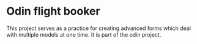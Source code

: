 # Odin flight booker

This project serves as a practice for creating advanced forms which deal with multiple models at one time. It is part of the odin project. 
